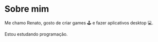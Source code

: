 # Sobre mim
Me chamo Renato, gosto de criar games 🕹 e fazer aplicativos desktop 💻.

Estou estudando programação.
